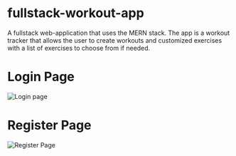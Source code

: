 # fullstack-workout-app
A fullstack web-application that uses the MERN stack. The app is a workout tracker that allows the user to create workouts and customized exercises with 
a list of exercises to choose from if needed.
# Login Page
![Login page](https://user-images.githubusercontent.com/44348679/209267292-42272e37-098f-4c0d-84cd-77773f56bb0c.png)
# Register Page
![Register Page](https://user-images.githubusercontent.com/44348679/209267525-c092abf4-29e4-4fda-94d6-ad0e5acd09dc.png)

